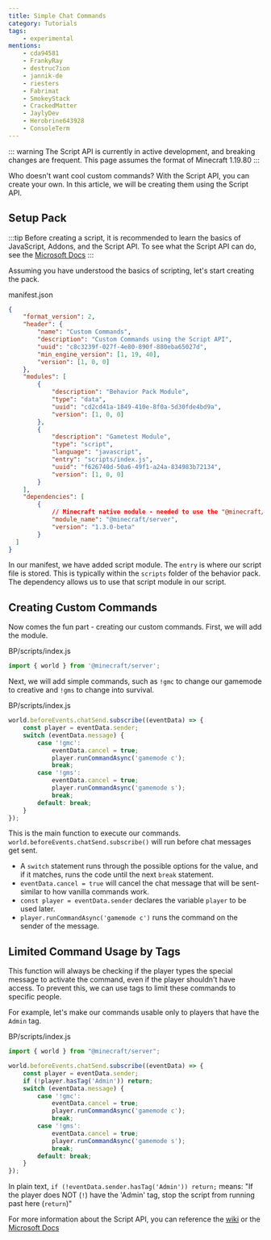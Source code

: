 ```yaml
---
title: Simple Chat Commands
category: Tutorials
tags:
    - experimental
mentions:
    - cda94581
    - FrankyRay
    - destruc7ion
    - jannik-de
    - riesters
    - Fabrimat
    - SmokeyStack
    - CrackedMatter
    - JaylyDev
    - Herobrine643928
    - ConsoleTerm
---
```


::: warning
The Script API is currently in active development, and breaking changes are frequent. This page assumes the format of Minecraft 1.19.80
:::

Who doesn't want cool custom commands? With the Script API, you can create your own. In this article, we will be creating them using the Script API.

## Setup Pack

:::tip
Before creating a script, it is recommended to learn the basics of JavaScript, Addons, and the Script API. To see what the Script API can do, see the [Microsoft Docs](https://learn.microsoft.com/en-us/minecraft/creator/scriptapi/)
:::

Assuming you have understood the basics of scripting, let's start creating the pack.

<CodeHeader>manifest.json</CodeHeader>

```json
{
	"format_version": 2,
	"header": {
		"name": "Custom Commands",
		"description": "Custom Commands using the Script API",
		"uuid": "c8c3239f-027f-4e80-890f-880eba65027d",
		"min_engine_version": [1, 19, 40],
		"version": [1, 0, 0]
	},
	"modules": [
		{
			"description": "Behavior Pack Module",
			"type": "data",
			"uuid": "cd2cd41a-1849-410e-8f0a-5d30fde4bd9a",
			"version": [1, 0, 0]
		},
		{
			"description": "Gametest Module",
			"type": "script",
			"language": "javascript",
			"entry": "scripts/index.js",
			"uuid": "f626740d-50a6-49f1-a24a-834983b72134",
			"version": [1, 0, 0]
		}
	],
	"dependencies": [
		{
			// Minecraft native module - needed to use the "@minecraft/server" module
			"module_name": "@minecraft/server",
			"version": "1.3.0-beta"
		}
  ]
}
```

In our manifest, we have added script module. The `entry` is where our script file is stored. This is typically within the `scripts` folder of the behavior pack. The dependency allows us to use that script module in our script.

<FolderView
	:paths="[
		'BP/manifest.json',
		'BP/pack_icon.png',
        'BP/scripts/index.js'
	]"
/>

## Creating Custom Commands

Now comes the fun part - creating our custom commands. First, we will add the module.

<CodeHeader>BP/scripts/index.js</CodeHeader>

```js
import { world } from '@minecraft/server';
```

Next, we will add simple commands, such as `!gmc` to change our gamemode to creative and `!gms` to change into survival.

<CodeHeader>BP/scripts/index.js</CodeHeader>

```js
world.beforeEvents.chatSend.subscribe((eventData) => {
	const player = eventData.sender;
	switch (eventData.message) {
		case '!gmc':
			eventData.cancel = true;
			player.runCommandAsync('gamemode c');
			break;
		case '!gms':
			eventData.cancel = true;
			player.runCommandAsync('gamemode s');
			break;
		default: break;
	}
});
```

This is the main function to execute our commands. `world.beforeEvents.chatSend.subscribe()` will run before chat messages get sent.

-   A `switch` statement runs through the possible options for the value, and if it matches, runs the code until the next `break` statement.
-   `eventData.cancel = true` will cancel the chat message that will be sent- similar to how vanilla commands work.
-   `const player = eventData.sender` declares the variable `player` to be used later.
-   `player.runCommandAsync('gamemode c')` runs the command on the sender of the message.

## Limited Command Usage by Tags

This function will always be checking if the player types the special message to activate the command, even if the player shouldn't have access. To prevent this, we can use tags to limit these commands to specific people.

For example, let's make our commands usable only to players that have the `Admin` tag.

<CodeHeader>BP/scripts/index.js</CodeHeader>

```js
import { world } from "@minecraft/server";

world.beforeEvents.chatSend.subscribe((eventData) => {
	const player = eventData.sender;
	if (!player.hasTag('Admin')) return;
	switch (eventData.message) {
		case '!gmc':
			eventData.cancel = true;
			player.runCommandAsync('gamemode c');
			break;
		case '!gms':
			eventData.cancel = true;
			player.runCommandAsync('gamemode s');
			break;
		default: break;
	}
});
```

In plain text, `if (!eventData.sender.hasTag('Admin')) return;` means: "If the player does NOT (`!`) have the 'Admin' tag, stop the script from running past here (`return`)"

For more information about the Script API, you can reference the [wiki](/scripting/starting-scripts) or the [Microsoft Docs](https://docs.microsoft.com/en-us/minecraft/creator/documents/gametestgettingstarted)
